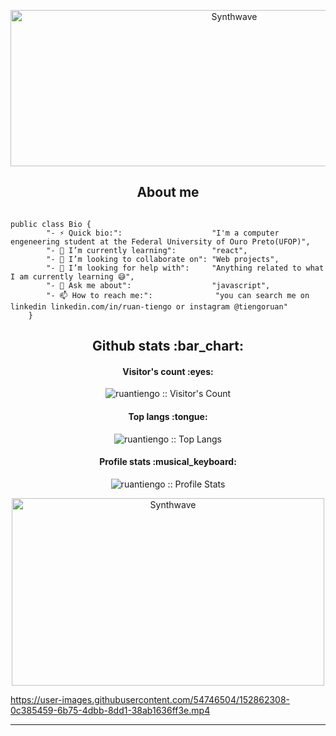 
<p align="center"><img src="https://i.pinimg.com/originals/fe/eb/a3/feeba38228fd114194bbdc1d930aa8d8.gif" alt="Synthwave" height="250" width="700"></p>
<h2 align="center">About me</h2>

```golang

public class Bio {
		"- ⚡ Quick bio:":                    "I'm a computer engeneering student at the Federal University of Ouro Preto(UFOP)",
		"- 🌱 I’m currently learning":        "react",
		"- 👯 I’m looking to collaborate on": "Web projects",
		"- 🤔 I’m looking for help with":     "Anything related to what I am currently learning 😅",
		"- 💬 Ask me about":                  "javascript",
		"- 📫 How to reach me:":              "you can search me on linkedin linkedin.com/in/ruan-tiengo or instagram @tiengoruan"
	}
```

<h2 align="center">Github stats :bar_chart:</h2>

<h4 align="center">Visitor's count :eyes:</h4>

<p align="center"><img src="https://profile-counter.glitch.me/{ruantiengo}/count.svg" alt="ruantiengo :: Visitor's Count" /></p>

<h4 align="center">Top langs :tongue:</h4>

<p align="center"><img src="https://github-readme-stats.vercel.app/api/top-langs/?username=ruantiengo&langs_count=10&theme=tokyonight&layout=compact" alt="ruantiengo :: Top Langs" /></p>

<h4 align="center">Profile stats :musical_keyboard:</h4>

<p align="center"><img src="https://github-readme-stats.vercel.app/api?username=ruantiengo&show_icons=true&theme=synthwave" alt="ruantiengo :: Profile Stats" /></p>

<p align="center"><img src="https://media.giphy.com/media/z01r2SNHZIQRa/giphy.gif" alt="Synthwave" height="300" width="500"></p>




https://user-images.githubusercontent.com/54746504/152862308-0c385459-6b75-4dbb-8dd1-38ab1636ff3e.mp4



---
